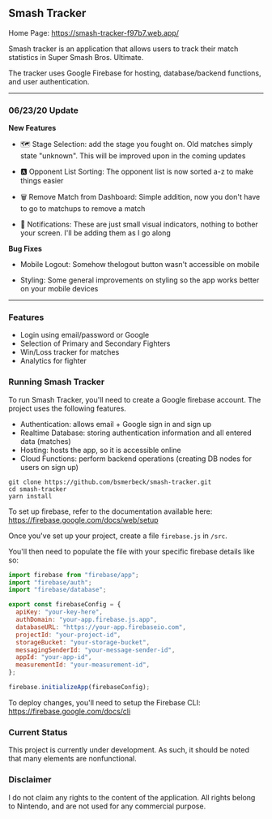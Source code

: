 ## Smash Tracker

Home Page: https://smash-tracker-f97b7.web.app/

Smash tracker is an application that allows users to track their match statistics in Super Smash Bros. Ultimate.

The tracker uses Google Firebase for hosting, database/backend functions, and user authentication.

---

### 06/23/20 Update

**New Features**

- 🗺 Stage Selection: add the stage you fought on. Old matches simply state "unknown". This will be improved upon in the coming updates

- 🅰️ Opponent List Sorting: The opponent list is now sorted a-z to make things easier

- 🗑 Remove Match from Dashboard: Simple addition, now you don't have to go to matchups to remove a match

- 🎉 Notifications: These are just small visual indicators, nothing to bother your screen. I'll be adding them as I go along

**Bug Fixes**

- Mobile Logout: Somehow thelogout button wasn't accessible on mobile

- Styling: Some general improvements on styling so the app works better on your mobile devices

---

### Features

- Login using email/password or Google
- Selection of Primary and Secondary Fighters
- Win/Loss tracker for matches
- Analytics for fighter

### Running Smash Tracker

To run Smash Tracker, you'll need to create a Google firebase account. The project uses the following features.

- Authentication: allows email + Google sign in and sign up
- Realtime Database: storing authentication information and all entered data (matches)
- Hosting: hosts the app, so it is accessible online
- Cloud Functions: perform backend operations (creating DB nodes for users on sign up)

```
git clone https://github.com/bsmerbeck/smash-tracker.git
cd smash-tracker
yarn install
```

To set up firebase, refer to the documentation available here: https://firebase.google.com/docs/web/setup

Once you've set up your project, create a file `firebase.js` in `/src`.

You'll then need to populate the file with your specific firebase details like so:

```jsx
import firebase from "firebase/app";
import "firebase/auth";
import "firebase/database";

export const firebaseConfig = {
  apiKey: "your-key-here",
  authDomain: "your-app.firebase.js.app",
  databaseURL: "https://your-app.firebaseio.com",
  projectId: "your-project-id",
  storageBucket: "your-storage-bucket",
  messagingSenderId: "your-message-sender-id",
  appId: "your-app-id",
  measurementId: "your-measurement-id",
};

firebase.initializeApp(firebaseConfig);
```

To deploy changes, you'll need to setup the Firebase CLI: https://firebase.google.com/docs/cli

### Current Status

This project is currently under development. As such, it should be noted that many elements are nonfunctional.

### Disclaimer

I do not claim any rights to the content of the application. All rights belong to Nintendo, and are not used for any commercial purpose.
